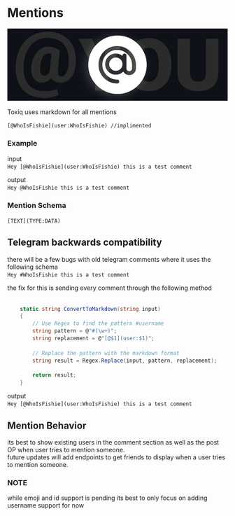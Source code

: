 # Mentions
![Logo](/Images/mention.jpg)   

Toxiq uses markdown for all mentions 

```
[@WhoIsFishie](user:WhoIsFishie) //implimented
```

### Example

input  
```Hey [@WhoIsFishie](user:WhoIsFishie) this is a test comment```

output  
```Hey @WhoIsFishie this is a test comment```


### Mention Schema

```[TEXT](TYPE:DATA)```

## Telegram backwards compatibility
there will be a few bugs with old telegram comments where it uses the following schema  
```Hey #WhoIsFishie this is a test comment```   

the fix for this is sending every comment through the following method


``` c#

    static string ConvertToMarkdown(string input)
    {
        // Use Regex to find the pattern #username
        string pattern = @"#(\w+)";
        string replacement = @"[@$1](user:$1)";

        // Replace the pattern with the markdown format
        string result = Regex.Replace(input, pattern, replacement);

        return result;
    }

```

output  
```Hey [@WhoIsFishie](user:WhoIsFishie) this is a test comment```

## Mention Behavior
its best to show existing users in the comment section as well as the post OP when user tries to mention someone.  
future updates will add endpoints to get friends to display when a user tries to mention someone.

### NOTE
while emoji and id support is pending its best to only focus on adding username support for now
